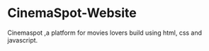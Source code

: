 # CinemaSpot-Website
Cinemaspot ,a platform for movies lovers build using html, css and javascript.

